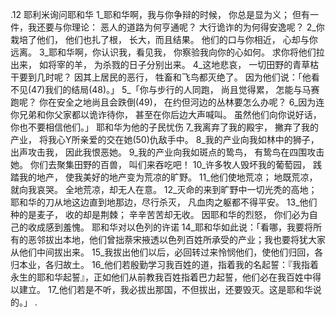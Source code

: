.12 
耶利米询问耶和华 
1_耶和华啊，我与你争辩的时候， 
你总是显为义； 
但有一件，我还要与你理论： 
恶人的道路为何亨通呢？ 
大行诡诈的为何得安逸呢？ 
2_你栽培了他们， 
他们也扎了根， 
长大，而且结果。 
他们的口与你相近， 
心却与你远离。 
3_耶和华啊，你认识我，看见我， 
你察验我向你的心如何。 
求你将他们拉出来， 
如将宰的羊， 
为杀戮的日子分别出来。 
4_这地悲哀， 
一切田野的青草枯干要到几时呢？ 
因其上居民的恶行， 
牲畜和飞鸟都灭绝了。 
因为他们说：「他看不见(47)我们的结局(48)。」 
5_「你与步行的人同跑， 
尚且觉得累， 
怎能与马赛跑呢？ 
你在安全之地尚且会跌倒(49)， 
在约但河边的丛林要怎么办呢？ 
6_因为连你兄弟和你父家都以诡诈待你， 
甚至在你后边大声喊叫。 
虽然他们向你说好话， 
你也不要相信他们。」 
耶和华为他的子民忧伤 
7_我离弃了我的殿宇， 
撇弃了我的产业， 
将我心Y所亲爱的交在她(50)仇敌手中。 
8_我的产业向我如林中的狮子， 
出声攻击我， 
因此我恨恶她。 
9_我的产业向我如斑点的鸷鸟， 
有鸷鸟在四围攻击她。 
你们去聚集田野的百兽， 
叫们来吞吃吧！ 
10_许多牧人毁坏我的葡萄园， 
践踏我的地产， 
使我美好的地产变为荒凉的旷野。 
11_他们使地荒凉； 
地既荒凉，就向我哀哭。 
全地荒凉，却无人在意。 
12_灭命的来到旷野中一切光秃的高地； 
耶和华的刀从地这边直到地那边，尽行杀灭， 
凡血肉之躯都不得平安。 
13_他们种的是麦子， 
收的却是荆棘； 
辛辛苦苦却无收。 
因耶和华的烈怒， 
你们必为自己的收成感到羞愧。 
耶和华对以色列的许诺 
14_耶和华如此说：「看哪，我要将所有的恶邻拔出本地，他们曾拙萘宋掖透以色列百姓所承受的产业；我也要将犹大家从他们中间拔出来。 15_我拔出他们以后，必回转过来怜悯他们，使他们归回，各归本业，各归故土。 16_他们若殷勤学习我百姓的道，指着我的名起誓：『我指着永生的耶和华起誓』，正如他们从前教我百姓指着巴力起誓，他们必在我百姓中得以建立。 17_他们若是不听，我必拔出那国，不但拔出，还要毁灭。这是耶和华说的。」 
.
